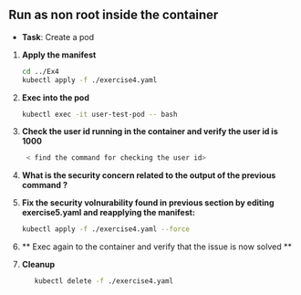 ## **Run as non root inside the container**

- **Task**: Create a pod

1. **Apply the manifest**
   ```bash
   cd ../Ex4
   kubectl apply -f ./exercise4.yaml
   ```

2. **Exec into the pod**
   ```bash
   kubectl exec -it user-test-pod -- bash
   ```
3. **Check the user id running in the container and verify the user id is 1000**
   ```bash
    < find the command for checking the user id>
   ```
4. **What is the security concern related to the output of the previous command ?**
5. **Fix the security volnurability found in previous section by editing exercise5.yaml and reapplying the manifest:**
   ```bash
   kubectl apply -f ./exercise4.yaml --force
   ```
6. ** Exec again to the container and verify that the issue is now solved **
7. **Cleanup**
   ```bash
      kubectl delete -f ./exercise4.yaml
   ```